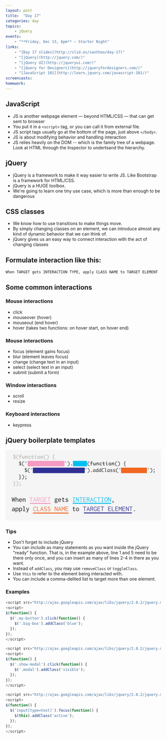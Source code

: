 ```yaml
---
layout: post
title:  "Day 17"
categories: day
topics:
    - jQuery
events:
    - "**Friday, Dec 13, 6pm** — Starter Night"
links:
    - "[Day 17 slides](http://slid.es/santheo/day-17)"
    - "[jQuery](http://jquery.com/)"
    - "[jQuery UI](http://jqueryui.com/)"
    - "[jQuery for Designers](http://jqueryfordesigners.com/)"
    - "[JavaScript 101](http://learn.jquery.com/javascript-101/)"
screencasts:
homework:
---
```


## JavaScript

- JS is another webpage element — beyond HTML/CSS — that can get sent to browser
- You put it in a `<script>` tag, or you can call it from external file.
- JS script tags usually go at the bottom of the page, just above `</body>`.
- JS is about modifying behavior and handling interaction
- JS relies heavily on the DOM -- which is the family tree of a webpage. Look at HTML through the Inspector to undertsand the hierarchy.

## jQuery

- jQuery is a framework to make it way easier to write JS. Like Bootstrap is a framework for HTML/CSS.
- jQuery is a HUGE toolbox.
- We're going to learn one tiny use case, which is more than enough to be dangerous

## CSS classes

- We know how to use transitions to make things move.
- By simply changing classes on an element, we can introduce almost any kind of dynamic behavior that we can think of.
- jQuery gives us an easy way to connect interaction with the act of changing classes

## Formulate interaction like this:

```
When TARGET gets INTERACTION TYPE, apply CLASS NAME to TARGET ELEMENT
```

## Some common interactions

### Mouse interactions

- click
- mouseover (hover)
- mouseout (end hover)
- hover (takes two functions: on hover start, on hover end)

### Mouse interactions

- focus (element gains focus)
- blur (element leaves focus)
- change (change text in an input)
- select (select text in an input)
- submit (submit a form)

### Window interactions

- scroll
- resize

### Keyboard interactions

- keypress

## jQuery boilerplate templates

<img src="/img/jquery.jpg">

### Tips

- Don't forget to include jQuery
- You can include as many statements as you want inside the jQuery "ready" function. That is, in the example above, line 1 and 5 need to be there only once, and you can insert as many of lines 2-4 in there as you want.
- Instead of `addClass`, you may use `removeClass` or `toggleClass`.
- Use `this` to refer to the element being interacted with.
- You can include a comma-delited list to target more than one element.

### Examples

```js
<script src="http://ajax.googleapis.com/ajax/libs/jquery/2.0.2/jquery.min.js"></script>
<script>
$(function() {
  $('.my-button').click(function() {
    $('.big-box').addClass('blue');
  });
});
</script>
```

```js
<script src="http://ajax.googleapis.com/ajax/libs/jquery/2.0.2/jquery.min.js"></script>
<script>
$(function() {
  $('.show-modal').click(function() {
    $('.modal').addClass('visible');
  });
});
</script>
```

```js
<script src="http://ajax.googleapis.com/ajax/libs/jquery/2.0.2/jquery.min.js"></script>
<script>
$(function() {
  $('input[type=text]').focus(function() {
    $(this).addClass('active');
  });
});
</script>
```

